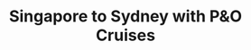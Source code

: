 ---
category: far-east-and-asia
title: Singapore to Sydney with P&O Cruises
class: singapore-to-sydney-with-pando-cruises
cruiseline: P&O Cruises – Aurora
special-info: Exclusive New Savings & Extra Free spend
price: 3072
nights: 21
cruise-url: http://www.planetcruise.co.uk/po-cruises/aurora/11-february-2017/104174?referrersiteid=970
---